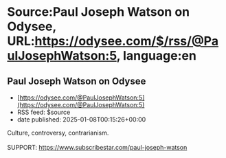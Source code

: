 # Source:Paul Joseph Watson on Odysee, URL:https://odysee.com/$/rss/@PaulJosephWatson:5, language:en

## Paul Joseph Watson on Odysee
 - [https://odysee.com/@PaulJosephWatson:5](https://odysee.com/@PaulJosephWatson:5)
 - RSS feed: $source
 - date published: 2025-01-08T00:15:26+00:00

Culture, controversy, contrarianism.<br /><br />SUPPORT: https://www.subscribestar.com/paul-joseph-watson

